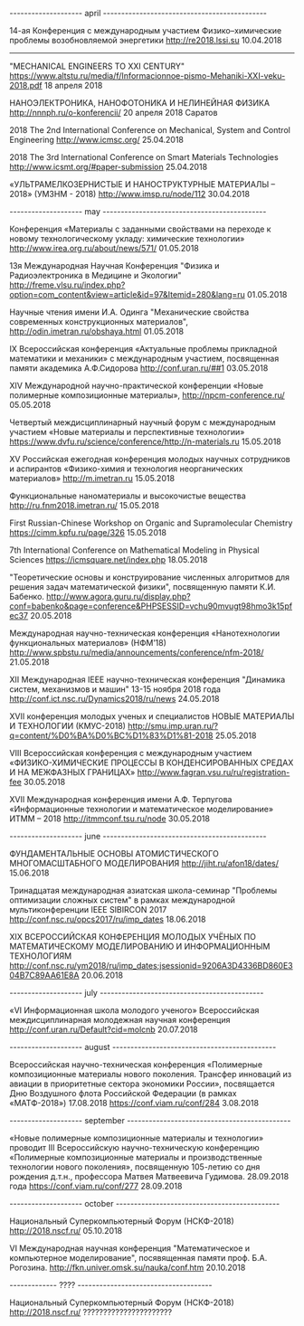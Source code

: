-------------------- april ---------------------------------------------

14-ая Конференция с международным участием
Физико–химические проблемы возобновляемой энергетики
http://re2018.lssi.su
10.04.2018

---

"MECHANICAL ENGINEERS TO XXI CENTURY"
https://www.altstu.ru/media/f/Informacionnoe-pismo-Mehaniki-XXI-veku-2018.pdf
18 апреля 2018


НАНОЭЛЕКТРОНИКА, НАНОФОТОНИКА И НЕЛИНЕЙНАЯ ФИЗИКА
http://nnnph.ru/o-konferencii/
20 апреля 2018
Саратов


2018 The 2nd International Conference on Mechanical, System and Control Engineering
http://www.icmsc.org/
25.04.2018


2018 The 3rd International Conference on Smart Materials Technologies
http://www.icsmt.org/#paper-submission
25.04.2018


«УЛЬТРАМЕЛКОЗЕРНИСТЫЕ И НАНОСТРУКТУРНЫЕ МАТЕРИАЛЫ – 2018»
(УМЗНМ - 2018) 
http://www.imsp.ru/node/112
30.04.2018

-------------------- may ---------------------------------------------


Конференция «Материалы с заданными свойствами на переходе к новому технологическому укладу: химические технологии»
http://www.irea.org.ru/about/news/571/
01.05.2018


13я Международная Научная Конференция "Физика и Радиоэлектроника в Медицине и Экологии"
http://freme.vlsu.ru/index.php?option=com_content&view=article&id=97&Itemid=280&lang=ru
01.05.2018


Научные чтения имени И.А. Одинга "Механические свойства современных конструкционных материалов", 
http://odin.imetran.ru/obshaya.html
01.05.2018


IX Всероссийская конференция
«Актуальные проблемы прикладной математики и механики» с международным участием, посвященная памяти академика А.Ф.Сидорова
http://conf.uran.ru/##1
03.05.2018


XIV Международной научно-практической конференции «Новые полимерные композиционные материалы», 
http://npcm-conference.ru/
05.05.2018


Четвертый междисциплинарный научный форум с международным участием «Новые материалы и перспективные технологии»
https://www.dvfu.ru/science/conference/http://n-materials.ru
15.05.2018


XV Российская ежегодная конференция молодых научных сотрудников и аспирантов «Физико-химия и технология неорганических материалов»
http://m.imetran.ru
15.05.2018


Функциональные наноматериалы и высокочистые вещества
http://ru.fnm2018.imetran.ru/
15.05.2018


First Russian-Chinese Workshop on Organic and Supramolecular Chemistry
https://cimm.kpfu.ru/page/326
15.05.2018


7th International Conference on Mathematical Modeling in Physical Sciences
https://icmsquare.net/index.php
18.05.2018


"Теоретические основы и конструирование численных алгоритмов для решения задач математической физики", посвященную памяти К.И. Бабенко.
http://www.agora.guru.ru/display.php?conf=babenko&page=conference&PHPSESSID=vchu90mvugt98hmo3k15pfec37
20.05.2018


Международная научно-техническая конференция «Нанотехнологии функциональных материалов» (НФМ’18)
http://www.spbstu.ru/media/announcements/conference/nfm-2018/
21.05.2018


XII Международная IEEE научно-техническая конференция "Динамика систем, механизмов и машин" 13-15 ноября 2018 года
http://conf.ict.nsc.ru/Dynamics2018/ru/news
24.05.2018


XVII конференция молодых ученых и специалистов НОВЫЕ МАТЕРИАЛЫ И ТЕХНОЛОГИИ (КМУС-2018)
http://smu.imp.uran.ru/?q=content/%D0%BA%D0%BC%D1%83%D1%81-2018
25.05.2018


VIII Всероссийская конференция с международным участием
«ФИЗИКО-ХИМИЧЕСКИЕ ПРОЦЕССЫ В КОНДЕНСИРОВАННЫХ СРЕДАХ И НА МЕЖФАЗНЫХ ГРАНИЦАХ»
http://www.fagran.vsu.ru/ru/registration-fee
30.05.2018


XVII Международная конференция имени А.Ф. Терпугова
«Информационные технологии и математическое моделирование» ИТММ – 2018 
http://itmmconf.tsu.ru/node
30.05.2018

-------------------- june ---------------------------------------------

ФУНДАМЕНТАЛЬНЫЕ ОСНОВЫ
АТОМИСТИЧЕСКОГО МНОГОМАСШТАБНОГО МОДЕЛИРОВАНИЯ 
http://jiht.ru/afon18/dates/
15.06.2018



Тринадцатая международная азиатская школа-семинар "Проблемы оптимизации сложных систем" в рамках международной мультиконференции IEEE SIBIRCON 2017
http://conf.nsc.ru/opcs2017/ru/imp_dates
18.06.2018


XIX ВСЕРОССИЙСКАЯ КОНФЕРЕНЦИЯ МОЛОДЫХ УЧЁНЫХ
ПО МАТЕМАТИЧЕСКОМУ МОДЕЛИРОВАНИЮ И ИНФОРМАЦИОННЫМ ТЕХНОЛОГИЯМ
http://conf.nsc.ru/ym2018/ru/imp_dates;jsessionid=9206A3D4336BD860E304B7C89AA61E8A
20.06.2018

-------------------- july ---------------------------------------------

«VI Информационная школа молодого ученого»
Всероссийская междисциплинарная молодежная научная конференция
http://conf.uran.ru/Default?cid=molcnb
20.07.2018


-------------------- august ---------------------------------------------

Всероссийская научно-техническая конференция «Полимерные композиционные материалы нового поколения. Трансфер инноваций из авиации в приоритетные сектора экономики России», посвящается Дню Воздушного флота Российской Федерации (в рамках «МАТФ-2018») 17.08.2018
https://conf.viam.ru/conf/284
3.08.2018


-------------------- september ---------------------------------------------

«Новые полимерные композиционные материалы и технологии» проводит III Всероссийскую научно-техническую конференцию «Полимерные композиционные материалы и производственные технологии нового поколения», посвященную 105-летию со дня рождения д.т.н., профессора Матвея Матвеевича Гудимова.
28.09.2018 года
https://conf.viam.ru/conf/277
28.09.2018

-------------------- october ---------------------------------------------

Национальный Суперкомпьютерный Форум (НСКФ-2018)
http://2018.nscf.ru/
05.10.2018

VI Международная научная конференция "Математическое и компьютерное моделирование", посявященная памяти проф. Б.А. Рогозина.
http://fkn.univer.omsk.su/nauka/conf.htm
20.10.2018

------------- ???? -------------------------------------

Национальный Суперкомпьютерный Форум (НСКФ-2018)
http://2018.nscf.ru/
??????????????????????
